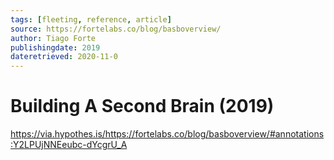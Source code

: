 ```yaml
---
tags: [fleeting, reference, article]
source: https://fortelabs.co/blog/basboverview/
author: Tiago Forte
publishingdate: 2019
dateretrieved: 2020-11-0
---
```


# Building A Second Brain (2019)

https://via.hypothes.is/https://fortelabs.co/blog/basboverview/#annotations:Y2LPUjNNEeubc-dYcgrU_A
